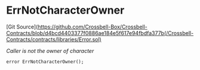 # ErrNotCharacterOwner
[Git Source](https://github.com/Crossbell-Box/Crossbell-Contracts/blob/d4bcd4403377f0886ae184e5f617e94fbdfa377b(/Crossbell-Contracts/contracts/libraries/Error.sol)

*Caller is not the owner of character*


```solidity
error ErrNotCharacterOwner();
```

